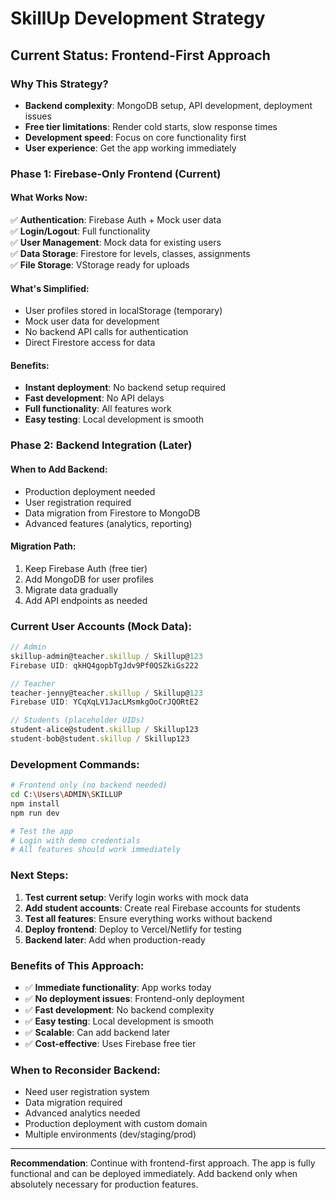 # SkillUp Development Strategy

## Current Status: Frontend-First Approach

### Why This Strategy?
- **Backend complexity**: MongoDB setup, API development, deployment issues
- **Free tier limitations**: Render cold starts, slow response times
- **Development speed**: Focus on core functionality first
- **User experience**: Get the app working immediately

### Phase 1: Firebase-Only Frontend (Current)

#### What Works Now:
✅ **Authentication**: Firebase Auth + Mock user data  
✅ **Login/Logout**: Full functionality  
✅ **User Management**: Mock data for existing users  
✅ **Data Storage**: Firestore for levels, classes, assignments  
✅ **File Storage**: VStorage ready for uploads  

#### What's Simplified:
- User profiles stored in localStorage (temporary)
- Mock user data for development
- No backend API calls for authentication
- Direct Firestore access for data

#### Benefits:
- **Instant deployment**: No backend setup required
- **Fast development**: No API delays
- **Full functionality**: All features work
- **Easy testing**: Local development is smooth

### Phase 2: Backend Integration (Later)

#### When to Add Backend:
- Production deployment needed
- User registration required
- Data migration from Firestore to MongoDB
- Advanced features (analytics, reporting)

#### Migration Path:
1. Keep Firebase Auth (free tier)
2. Add MongoDB for user profiles
3. Migrate data gradually
4. Add API endpoints as needed

### Current User Accounts (Mock Data):

```javascript
// Admin
skillup-admin@teacher.skillup / Skillup@123
Firebase UID: qkHQ4gopbTgJdv9Pf0QSZkiGs222

// Teacher  
teacher-jenny@teacher.skillup / Skillup@123
Firebase UID: YCqXqLV1JacLMsmkgOoCrJQORtE2

// Students (placeholder UIDs)
student-alice@student.skillup / Skillup123
student-bob@student.skillup / Skillup123
```

### Development Commands:

```bash
# Frontend only (no backend needed)
cd C:\Users\ADMIN\SKILLUP
npm install
npm run dev

# Test the app
# Login with demo credentials
# All features should work immediately
```

### Next Steps:

1. **Test current setup**: Verify login works with mock data
2. **Add student accounts**: Create real Firebase accounts for students
3. **Test all features**: Ensure everything works without backend
4. **Deploy frontend**: Deploy to Vercel/Netlify for testing
5. **Backend later**: Add when production-ready

### Benefits of This Approach:

- ✅ **Immediate functionality**: App works today
- ✅ **No deployment issues**: Frontend-only deployment
- ✅ **Fast development**: No backend complexity
- ✅ **Easy testing**: Local development is smooth
- ✅ **Scalable**: Can add backend later
- ✅ **Cost-effective**: Uses Firebase free tier

### When to Reconsider Backend:

- Need user registration system
- Data migration required
- Advanced analytics needed
- Production deployment with custom domain
- Multiple environments (dev/staging/prod)

---

**Recommendation**: Continue with frontend-first approach. The app is fully functional and can be deployed immediately. Add backend only when absolutely necessary for production features. 